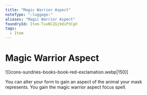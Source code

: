 ```yaml
---
title: "Magic Warrior Aspect"
noteType: ":luggage:"
aliases: "Magic Warrior Aspect"
foundryId: Item.TuxNCZGj9diP3CgX
tags:
  - Item
---
```


# Magic Warrior Aspect
![[icons-sundries-books-book-red-exclamation.webp|150]]

You can alter your form to gain an aspect of the animal your mask represents. You gain the magic warrior aspect focus spell.
